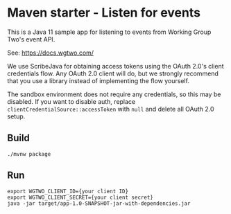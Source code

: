 # Maven starter - Listen for events

This is a Java 11 sample app for listening to events from Working Group Two's event API.

See: https://docs.wgtwo.com/

We use ScribeJava for obtaining access tokens using the OAuth 2.0's client credentials flow.
Any OAuth 2.0 client will do, but we strongly recommend that you use a library instead of implementing the flow yourself. 

The sandbox environment does not require any credentials, so this may be disabled.
If you want to disable auth, replace `clientCredentialSource::accessToken` with `null` and delete all OAuth 2.0 setup.

## Build
```
./mvnw package
```

## Run
```
export WGTWO_CLIENT_ID={your client ID}
export WGTWO_CLIENT_SECRET={your client secret}
java -jar target/app-1.0-SNAPSHOT-jar-with-dependencies.jar
```
